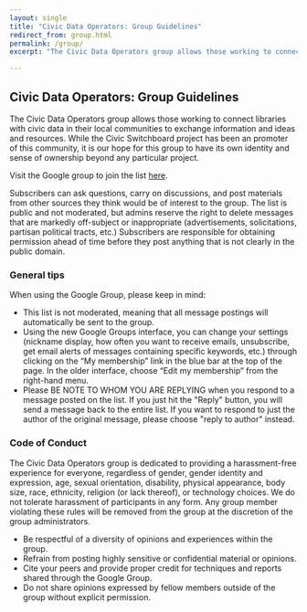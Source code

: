 ```yaml
---
layout: single
title: "Civic Data Operators: Group Guidelines"
redirect_from: group.html
permalink: /group/
excerpt: "The Civic Data Operators group allows those working to connect libraries with civic data in their local communities to exchange information and ideas and resources."

---
```


## Civic Data Operators: Group Guidelines

The Civic Data Operators group allows those working to connect libraries with civic data in their local communities to exchange information and ideas and resources. While the Civic Switchboard project has been an promoter of this community, it is our hope for this group to have its own identity and sense of ownership beyond any particular project.

Visit the Google group to join the list [here](https://groups.google.com/forum/#!forum/civic-data-operators/join).

Subscribers can ask questions, carry on discussions, and post materials from other sources they think would be of interest to the group. The list is public and not moderated, but admins reserve the right to delete messages that are markedly off-subject or inappropriate (advertisements, solicitations, partisan political tracts, etc.)  Subscribers are responsible for obtaining permission ahead of time before they post anything that is not clearly in the public domain. 

### General tips 

When using the Google Group, please keep in mind:

* This list is not moderated, meaning that all message postings will automatically be sent to the group.
* Using the new Google Groups interface, you can change your settings (nickname display, how often you want to receive emails, unsubscribe, get email alerts of messages containing specific keywords, etc.) through clicking on the “My membership” link in the blue bar at the top of the page.  In the older interface, choose “Edit my membership” from the right-hand menu.
* Please BE NOTE TO WHOM YOU ARE REPLYING when you respond to a message posted on the list.  If you just hit the "Reply" button, you will send a message back to the entire list.  If you want to respond to just the author of the original message, please choose "reply to author" instead.
 
### Code of Conduct 
 
The Civic Data Operators group is dedicated to providing a harassment-free experience for everyone, regardless of gender,
gender identity and expression, age, sexual orientation, disability, physical appearance, body size, race, ethnicity,
religion (or lack thereof), or technology choices. We do not tolerate harassment of participants in any form. 
Any group member violating these rules will be removed from the group at the discretion of the group administrators.
  
* Be respectful of a diversity of opinions and experiences within the group.
* Refrain from posting highly sensitive or confidential material or opinions.
* Cite your peers and provide proper credit for techniques and reports shared through the Google Group.
* Do not share opinions expressed by fellow members outside of the group without explicit permission.
